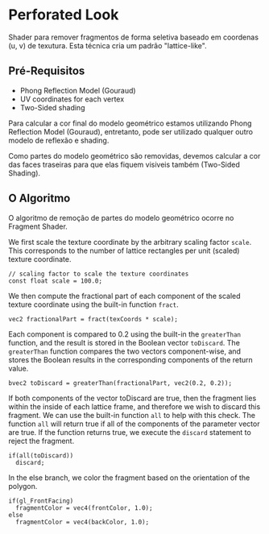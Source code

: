 # Perforated Look

Shader para remover fragmentos de forma seletiva baseado em coordenas (u, v) de texutura. Esta técnica cria um padrão "lattice-like".

## Pré-Requisitos

- Phong Reflection Model (Gouraud)
- UV coordinates for each vertex
- Two-Sided shading

Para calcular a cor final do modelo geométrico estamos utilizando Phong Reflection Model (Gouraud), entretanto, pode ser utilizado qualquer outro modelo de reflexão e shading.

Como partes do modelo geométrico são removidas, devemos calcular a cor das faces traseiras para que elas fiquem visiveis também (Two-Sided Shading).

## O Algoritmo

O algoritmo de remoção de partes do modelo geométrico ocorre no Fragment Shader.

We first scale the texture coordinate by the arbitrary scaling factor ```scale```. This corresponds to the number of lattice rectangles per unit (scaled) texture coordinate.

```
// scaling factor to scale the texture coordinates
const float scale = 100.0;
```

We then compute the fractional part of each component of the scaled texture coordinate using the built-in function ```fract```.

```
vec2 fractionalPart = fract(texCoords * scale);
```

Each component is compared to 0.2 using the built-in the ```greaterThan``` function, and the result is stored in the Boolean vector ```toDiscard```. The ```greaterThan``` function compares the two vectors component-wise, and stores the Boolean
results in the corresponding components of the return value.

```
bvec2 toDiscard = greaterThan(fractionalPart, vec2(0.2, 0.2));
```

If both components of the vector toDiscard are true, then the fragment lies within the inside of each lattice frame, and therefore we wish to discard this fragment. We can use the built-in function ```all``` to help with this check. The function ```all``` will return true if all of the components of the parameter vector are true. If the function returns true, we execute the ```discard``` statement to reject the fragment.

```
if(all(toDiscard))
  discard;
```

In the else branch, we color the fragment based on the orientation of the polygon.

```
if(gl_FrontFacing)
  fragmentColor = vec4(frontColor, 1.0);
else
  fragmentColor = vec4(backColor, 1.0);
```
